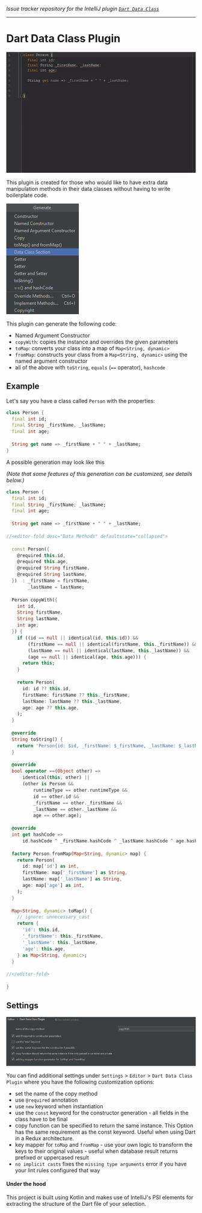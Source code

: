 *Issue tracker repository for the IntelliJ plugin [`Dart Data Class`](https://plugins.jetbrains.com/plugin/12429-dart-data-class)*

---

# Dart Data Class Plugin

![Usage](img/dart-data-usage.gif)

This plugin is created for those who would like to have extra data manipulation methods in their data classes without having to write boilerplate code.

![ScreenShot](img/generate-menu.png)

This plugin can generate the following code:
- Named Argument Constructor
- `copyWith`: copies the instance and overrides the given parameters
- `toMap`: converts your class into a map of `Map<String, dynamic>`
- `fromMap`: constructs your class from a `Map<String, dynamic>` using the named argument constructor
- all of the above with `toString`, `equals` (`==` operator), `hashcode`

## Example

Let's say you have a class called `Person` with the properties:

```dart
class Person {
  final int id;
  final String _firstName, _lastName;
  final int age;

  String get name => _firstName + " " + _lastName;
}
```

A possible generation may look like this

*(Note that some features of this generation can be customized, see details below.)*


```dart
class Person {
  final int id;
  final String _firstName, _lastName;
  final int age;

  String get name => _firstName + " " + _lastName;

//<editor-fold desc="Data Methods" defaultstate="collapsed">

  const Person({
    @required this.id,
    @required this.age,
    @required String firstName,
    @required String lastName,
  })  : _firstName = firstName,
        _lastName = lastName;

  Person copyWith({
    int id,
    String firstName,
    String lastName,
    int age,
  }) {
    if ((id == null || identical(id, this.id)) &&
        (firstName == null || identical(firstName, this._firstName)) &&
        (lastName == null || identical(lastName, this._lastName)) &&
        (age == null || identical(age, this.age))) {
      return this;
    }

    return Person(
      id: id ?? this.id,
      firstName: firstName ?? this._firstName,
      lastName: lastName ?? this._lastName,
      age: age ?? this.age,
    );
  }

  @override
  String toString() {
    return 'Person{id: $id, _firstName: $_firstName, _lastName: $_lastName, age: $age}';
  }

  @override
  bool operator ==(Object other) =>
      identical(this, other) ||
      (other is Person &&
          runtimeType == other.runtimeType &&
          id == other.id &&
          _firstName == other._firstName &&
          _lastName == other._lastName &&
          age == other.age);

  @override
  int get hashCode =>
      id.hashCode ^ _firstName.hashCode ^ _lastName.hashCode ^ age.hashCode;

  factory Person.fromMap(Map<String, dynamic> map) {
    return Person(
      id: map['id'] as int,
      firstName: map['_firstName'] as String,
      lastName: map['_lastName'] as String,
      age: map['age'] as int,
    );
  }

  Map<String, dynamic> toMap() {
    // ignore: unnecessary_cast
    return {
      'id': this.id,
      '_firstName': this._firstName,
      '_lastName': this._lastName,
      'age': this.age,
    } as Map<String, dynamic>;
  }

//</editor-fold>

}
```
## Settings

![ScreenShot](img/settings-menu.png)

You can find additional settings under `Settings` > `Editor` > `Dart Data Class Plugin` where you have the following customization options:

- set the name of the copy method
- use `@required` annotation
- use `new` keyword when instantiation
- use the `const` keyword for the constructor generation - all fields in the class have to be final
- copy function can be specified to return the same instance. This Option has the same requirement as the const keyword. Useful when using Dart in a Redux architecture.
- key mapper for `toMap` and `fromMap` - use your own logic to transform the keys to their original values - useful when database result returns prefixed or uppercased result
- `no implicit casts` fixes the `missing type arguments` error if you have your lint rules configured that way


#### Under the hood

This project is built using Kotlin and makes use of IntelliJ's PSI elements for extracting the structure of the Dart file of your selection.
